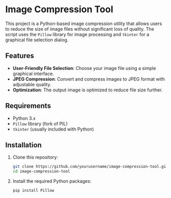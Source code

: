 # Image Compression Tool

This project is a Python-based image compression utility that allows users to reduce the size of image files without significant loss of quality. The script uses the `Pillow` library for image processing and `tkinter` for a graphical file selection dialog.

## Features

- **User-Friendly File Selection**: Choose your image file using a simple graphical interface.
- **JPEG Compression**: Convert and compress images to JPEG format with adjustable quality.
- **Optimization**: The output image is optimized to reduce file size further.

## Requirements

- Python 3.x
- `Pillow` library (fork of PIL)
- `tkinter` (usually included with Python)

## Installation

1. Clone this repository:
   ```bash
   git clone https://github.com/yourusername/image-compression-tool.git
   cd image-compression-tool


2. Install the required Python packages:
   ```
   pip install Pillow
